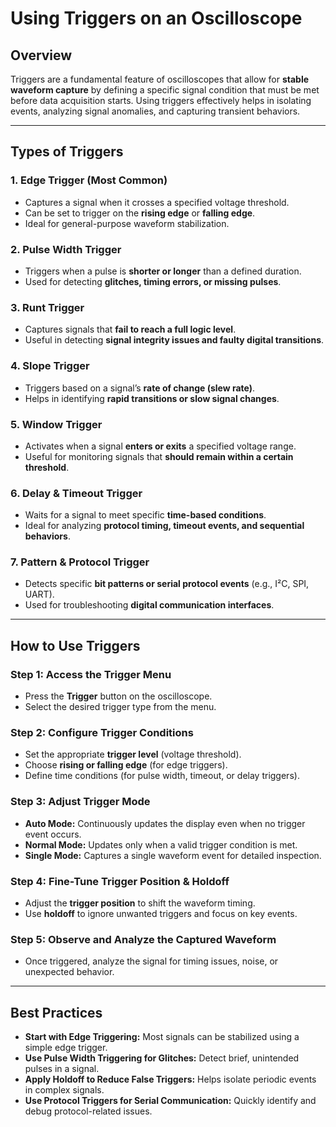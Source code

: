 # Using Triggers on an Oscilloscope

## Overview
Triggers are a fundamental feature of oscilloscopes that allow for **stable waveform capture** by defining a specific signal condition that must be met before data acquisition starts. Using triggers effectively helps in isolating events, analyzing signal anomalies, and capturing transient behaviors.

---

## Types of Triggers

### **1. Edge Trigger** (Most Common)
- Captures a signal when it crosses a specified voltage threshold.
- Can be set to trigger on the **rising edge** or **falling edge**.
- Ideal for general-purpose waveform stabilization.

### **2. Pulse Width Trigger**
- Triggers when a pulse is **shorter or longer** than a defined duration.
- Used for detecting **glitches, timing errors, or missing pulses**.

### **3. Runt Trigger**
- Captures signals that **fail to reach a full logic level**.
- Useful in detecting **signal integrity issues and faulty digital transitions**.

### **4. Slope Trigger**
- Triggers based on a signal’s **rate of change (slew rate)**.
- Helps in identifying **rapid transitions or slow signal changes**.

### **5. Window Trigger**
- Activates when a signal **enters or exits** a specified voltage range.
- Useful for monitoring signals that **should remain within a certain threshold**.

### **6. Delay & Timeout Trigger**
- Waits for a signal to meet specific **time-based conditions**.
- Ideal for analyzing **protocol timing, timeout events, and sequential behaviors**.

### **7. Pattern & Protocol Trigger**
- Detects specific **bit patterns or serial protocol events** (e.g., I²C, SPI, UART).
- Used for troubleshooting **digital communication interfaces**.

---

## How to Use Triggers

### **Step 1: Access the Trigger Menu**
- Press the **Trigger** button on the oscilloscope.
- Select the desired trigger type from the menu.

### **Step 2: Configure Trigger Conditions**
- Set the appropriate **trigger level** (voltage threshold).
- Choose **rising or falling edge** (for edge triggers).
- Define time conditions (for pulse width, timeout, or delay triggers).

### **Step 3: Adjust Trigger Mode**
- **Auto Mode:** Continuously updates the display even when no trigger event occurs.
- **Normal Mode:** Updates only when a valid trigger condition is met.
- **Single Mode:** Captures a single waveform event for detailed inspection.

### **Step 4: Fine-Tune Trigger Position & Holdoff**
- Adjust the **trigger position** to shift the waveform timing.
- Use **holdoff** to ignore unwanted triggers and focus on key events.

### **Step 5: Observe and Analyze the Captured Waveform**
- Once triggered, analyze the signal for timing issues, noise, or unexpected behavior.

---

## Best Practices
- **Start with Edge Triggering:** Most signals can be stabilized using a simple edge trigger.
- **Use Pulse Width Triggering for Glitches:** Detect brief, unintended pulses in a signal.
- **Apply Holdoff to Reduce False Triggers:** Helps isolate periodic events in complex signals.
- **Use Protocol Triggers for Serial Communication:** Quickly identify and debug protocol-related issues.

